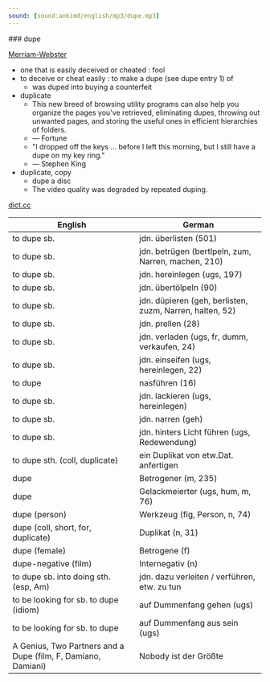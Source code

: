 ```yaml
---
sound: [sound:ankimd/english/mp3/dupe.mp3]
---
```


\### dupe

[Merriam-Webster](https://www.merriam-webster.com/dictionary/dupe)

- one that is easily deceived or cheated : fool
- to deceive or cheat easily : to make a dupe (see dupe entry 1) of
    - was duped into buying a counterfeit
- duplicate
    - This new breed of browsing utility programs can also help you organize the pages you've retrieved, eliminating dupes, throwing out unwanted pages, and storing the useful ones in efficient hierarchies of folders.
    - — Fortune
    - "I dropped off the keys … before I left this morning, but I still have a dupe on my key ring."
    - — Stephen King
- duplicate, copy
    - dupe a disc
    - The video quality was degraded by repeated duping.

[dict.cc](https://www.dict.cc/dupe)

| English        | German       |
| -------------- | ------------ |
| to dupe sb. | jdn. überlisten (501) |
| to dupe sb. | jdn. betrügen (bertlpeln, zum, Narren, machen, 210) |
| to dupe sb. | jdn. hereinlegen (ugs, 197) |
| to dupe sb. | jdn. übertölpeln (90) |
| to dupe sb. | jdn. düpieren (geh, berlisten, zuzm, Narren, halten, 52) |
| to dupe sb. | jdn. prellen (28) |
| to dupe sb. | jdn. verladen (ugs, fr, dumm, verkaufen, 24) |
| to dupe sb. | jdn. einseifen (ugs, hereinlegen, 22) |
| to dupe | nasführen (16) |
| to dupe sb. | jdn. lackieren (ugs, hereinlegen) |
| to dupe sb. | jdn. narren (geh) |
| to dupe sb. | jdn. hinters Licht führen (ugs, Redewendung) |
| to dupe sth. (coll, duplicate) | ein Duplikat von etw.Dat. anfertigen |
| dupe | Betrogener (m, 235) |
| dupe | Gelackmeierter (ugs, hum, m, 76) |
| dupe (person) | Werkzeug (fig, Person, n, 74) |
| dupe (coll, short, for, duplicate) | Duplikat (n, 31) |
| dupe (female) | Betrogene (f) |
| dupe-negative (film) | Internegativ (n) |
| to dupe sb. into doing sth. (esp, Am) | jdn. dazu verleiten / verführen, etw. zu tun |
| to be looking for sb. to dupe (idiom) | auf Dummenfang gehen (ugs) |
| to be looking for sb. to dupe | auf Dummenfang aus sein (ugs) |
| A Genius, Two Partners and a Dupe (film, F, Damiano, Damiani) | Nobody ist der Größte |
